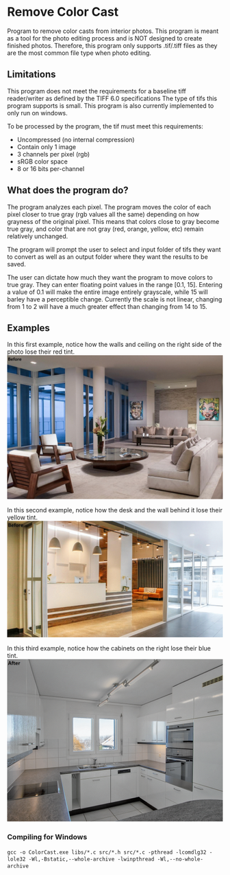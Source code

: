# Remove Color Cast
Program to remove color casts from interior photos.
This program is meant as a tool for the photo editing process and is NOT designed to create finished photos.
Therefore, this program only supports .tif/.tiff files as they are the most common file type when photo editing. 

## Limitations
This program does not meet the requirements for a baseline tiff reader/writer as defined by the TIFF 6.0 specifications
The type of tifs this program supports is small. This program is also currently implemented to only run on windows. 

To be processed by the program, the tif must meet this requirements:
* Uncompressed (no internal compression)
* Contain only 1 image
* 3 channels per pixel (rgb)
* sRGB color space
* 8 or 16 bits per-channel

## What does the program do?
The program analyzes each pixel. The program moves the color of each pixel closer to true gray (rgb values all the same) depending on how grayness of the original pixel. This means that colors close to gray become true gray, and color that are not gray (red, orange, yellow, etc) remain relatively unchanged. 

The program will prompt the user to select and input folder of tifs they want to convert as well as an output folder where they want the results to be saved.

The user can dictate how much they want the program to move colors to true gray. They can enter floating point values in the range [0.1, 15]. Entering a value of 0.1 will make the entire image entirely grayscale, while 15 will barley have a perceptible change. Currently the scale is not linear, changing from 1 to 2 will have a much greater effect than changing from 14 to 15. 

## Examples

In this first example, notice how the walls and ceiling on the right side of the photo lose their red tint.
![](examples/example2.gif)

In this second example, notice how the desk and the wall behind it lose their yellow tint.
![](examples/example3.gif)

In this third example, notice how the cabinets on the right lose their blue tint. 
![](examples/example1.gif)

### Compiling for Windows
    gcc -o ColorCast.exe libs/*.c src/*.h src/*.c -pthread -lcomdlg32 -lole32 -Wl,-Bstatic,--whole-archive -lwinpthread -Wl,--no-whole-archive  

